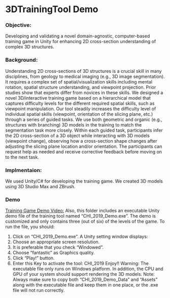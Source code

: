 # 3DTrainingTool Demo
### Objective: 
Developing and validating a novel domain-agnostic, computer-based training game in Unity for enhancing 2D cross-section understanding of complex 3D structures. 

### Background: 
Understanding 2D cross-sections of 3D structures is a crucial skill in many disciplines, from geology to medical imaging (e.g., 3D image segmentation). It requires a complex set of spatial/visualization skills including mental rotation, spatial structure understanding, and viewpoint projection. Prior studies show that experts differ from novices in these skills. We designed a novel 3D/interactive training game based on a hierarchical model that captures difficulty levels for the different required spatial skills, such as viewpoint manipulation. Our tool steadily increases the difficulty level of individual spatial skills (viewpoint, orientation of the slicing plane, etc.) through a series of guided tasks. We use both geometric and organic (e.g., structures with branching) 3D models in the training to match the segmentation task more closely. Within each guided task, participants infer the 2D cross-section of a 3D object while interacting with 3D models (viewpoint change), observing how a cross-section shape changes after adjusting the slicing plane location and/or orientation. The participants can request help as needed and receive corrective feedback before moving on to the next task.

### Implmentaion:
We used Unity/C# for developing the training game. We created 3D models using 3D Studio Max and ZBrush.

### Demo
[Training Game Demo Video:](https://youtu.be/ZDS2W_V0pyA)
Also, this folder includes an executable Unity demo file of the training tool named “CHI_2019_Demo.exe”. The demo is customized and only contains three (out of six) of the levels of the game. To run the file, you should:
1.	Click on “CHI_2019_Demo.exe”. A Unity setting window displays:
2.	Choose an appropriate screen resolution.
3.	It is preferable that you check “Windowed”.
4.	Choose “fantastic” as Graphics quality.
5.	Click “Play!” button.
6.	Enter this Key to activate the tool: CHI_2019
Enjoy!!
Warning: The executable file only runs on Windows platform.  In addition, the CPU and GPU of your system should support rendering the 3D models. 
Note: Always make sure to copy both “CHI_2019_Demo_Data” and “Assets” along with the executable file and keep them in one place, or the .exe file will not run correctly.


